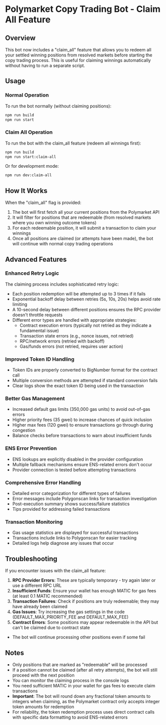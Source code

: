 # Polymarket Copy Trading Bot - Claim All Feature

## Overview
This bot now includes a "claim_all" feature that allows you to redeem all your settled winning positions from resolved markets before starting the copy trading process. This is useful for claiming winnings automatically without having to run a separate script.

## Usage

### Normal Operation
To run the bot normally (without claiming positions):
```bash
npm run build
npm run start
```

### Claim All Operation
To run the bot with the claim_all feature (redeem all winnings first):
```bash
npm run build
npm run start:claim-all
```

Or for development mode:
```bash
npm run dev:claim-all
```

## How It Works
When the "claim_all" flag is provided:

1. The bot will first fetch all your current positions from the Polymarket API
2. It will filter for positions that are redeemable (from resolved markets where you own winning outcome tokens)
3. For each redeemable position, it will submit a transaction to claim your winnings
4. Once all positions are claimed (or attempts have been made), the bot will continue with normal copy trading operations

## Advanced Features

### Enhanced Retry Logic
The claiming process includes sophisticated retry logic:
- Each position redemption will be attempted up to 3 times if it fails
- Exponential backoff delay between retries (5s, 10s, 20s) helps avoid rate limiting
- A 10-second delay between different positions ensures the RPC provider doesn't throttle requests
- Different error types are handled with appropriate strategies:
  - Contract execution errors (typically not retried as they indicate a fundamental issue)
  - Transaction state errors (e.g., nonce issues, not retried)
  - RPC/network errors (retried with backoff)
  - Gas/funds errors (not retried, requires user action)

### Improved Token ID Handling
- Token IDs are properly converted to BigNumber format for the contract call
- Multiple conversion methods are attempted if standard conversion fails
- Clear logs show the exact token ID being used in the transaction

### Better Gas Management
- Increased default gas limits (350,000 gas units) to avoid out-of-gas errors
- Higher priority fees (35 gwei) to increase chances of quick inclusion
- Higher max fees (120 gwei) to ensure transactions go through during congestion
- Balance checks before transactions to warn about insufficient funds

### ENS Error Prevention
- ENS lookups are explicitly disabled in the provider configuration
- Multiple fallback mechanisms ensure ENS-related errors don't occur
- Provider connection is tested before attempting transactions

### Comprehensive Error Handling
- Detailed error categorization for different types of failures
- Error messages include Polygonscan links for transaction investigation
- Post-execution summary shows success/failure statistics
- Tips provided for addressing failed transactions

### Transaction Monitoring
- Gas usage statistics are displayed for successful transactions
- Transactions include links to Polygonscan for easier tracking
- Detailed logs help diagnose any issues that occur

## Troubleshooting
If you encounter issues with the claim_all feature:

1. **RPC Provider Errors**: These are typically temporary - try again later or use a different RPC URL
2. **Insufficient Funds**: Ensure your wallet has enough MATIC for gas fees (at least 0.1 MATIC recommended)
3. **Transaction Failures**: Check if positions are truly redeemable; they may have already been claimed
4. **Gas Issues**: Try increasing the gas settings in the code (DEFAULT_MAX_PRIORITY_FEE and DEFAULT_MAX_FEE)
5. **Contract Errors**: Some positions may appear redeemable in the API but can't be claimed due to contract state
- The bot will continue processing other positions even if some fail

## Notes
- Only positions that are marked as "redeemable" will be processed
- If a position cannot be claimed (after all retry attempts), the bot will still proceed with the next position
- You can monitor the claiming process in the console logs
- You need sufficient MATIC in your wallet for gas fees to execute claim transactions
- **Important**: The bot will round down any fractional token amounts to integers when claiming, as the Polymarket contract only accepts integer token amounts for redemption
- For reliability, the token redemption process uses direct contract calls with specific data formatting to avoid ENS-related errors
